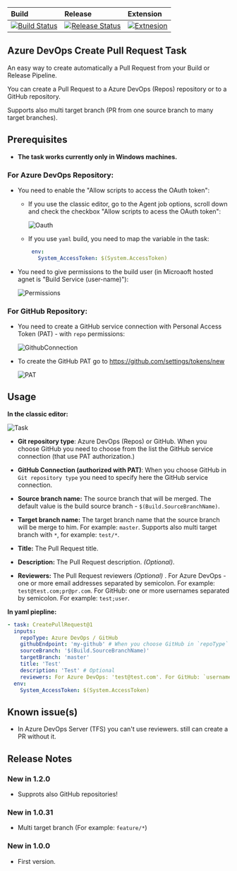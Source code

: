 Build | Release | Extension
:-----| :-------| :--------
[![Build Status](https://dev.azure.com/shaykia/AzureDevOpsExtensions/_apis/build/status/shayki5.AzureDevOps-CreatePRTask?branchName=master)](https://dev.azure.com/shaykia/AzureDevOpsExtensions/_build/latest?definitionId=34&branchName=master) | [![Release Status](https://vsrm.dev.azure.com/shaykia/_apis/public/Release/badge/3372e1d4-189a-4d9e-aa4d-0cb86eff3c2e/1/2)](https://vsrm.dev.azure.com/shaykia/_apis/public/Release/badge/3372e1d4-189a-4d9e-aa4d-0cb86eff3c2e/1/2) | [![Extnesion](https://vsmarketplacebadge.apphb.com/version/ShaykiAbramczyk.CreatePullRequest.svg)](https://vsmarketplacebadge.apphb.com/version/ShaykiAbramczyk.CreatePullRequest.svg)

## Azure DevOps Create Pull Request Task

An easy way to create automatically a Pull Request from your Build or Release Pipeline.

You can create a Pull Request to a Azure DevOps (Repos) repository or to a GitHub repository.

Supports also multi target branch (PR from one source branch to many target branches).

## Prerequisites

- **The task works currently only in Windows machines.**

### For Azure DevOps Repository:

- You need to enable the "Allow scripts to access the OAuth token": 

  - If you use the classic editor, go to the Agent job options, scroll down and check the checkbox "Allow scripts to acess the OAuth token":

    ![Oauth](https://i.imgur.com/trYBvHG.png)

  - If you use `yaml` build, you need to map the variable in the task:

    ```yaml
     env:
       System_AccessToken: $(System.AccessToken)
    ```
- You need to give permissions to the build user (in Microaoft hosted agnet is "Build Service (user-name)"):

    ![Permissions](https://i.imgur.com/Us401RM.png)

### For GitHub Repository:

- You need to create a GitHub service connection with Personal Access Token (PAT) - with `repo` permissions: 

    ![GithubConnection](https://i.imgur.com/imWdnT7.png)

- To create the GitHub PAT go to https://github.com/settings/tokens/new

    ![PAT](https://i.imgur.com/AmKuY7d.png)

## Usage

**In the classic editor:**

![Task](https://i.imgur.com/9XUeShD.png)

- **Git repository type**: Azure DevOps (Repos) or GitHub. When you choose GitHub you need to choose from the list the GitHub service connection (that use PAT authorization.)

- **GitHub Connection (authorized with PAT)**: When you choose GitHub in `Git repository type` you need to specify here the GitHub service connection.

- **Source branch name:** The source branch that will be merged. The default value is the build source branch - `$(Build.SourceBranchName)`.

- **Target branch name:** The target branch name that the source branch will be merge to him. For example: `master`. Supports also multi target branch with `*`, for example: `test/*`.

- **Title:** The Pull Request title.

- **Description:** The Pull Request description. *(Optional)*.

- **Reviewers:** The Pull Request reviewers *(Optional)* . For Azure DevOps - one or more email addresses separated by semicolon. For example: `test@test.com;pr@pr.com`. For GitHub:  one or more usernames separated by semicolon. For example: `test;user`.

**In yaml piepline:**

```yaml
- task: CreatePullRequest@1
  inputs:
    repoType: Azure DevOps / GitHub
    githubEndpoint: 'my-github' # When you choose GitHub in `repoType` you need to specify here the GitHub service connection
    sourceBranch: '$(Build.SourceBranchName)'
    targetBranch: 'master'
    title: 'Test'
    description: 'Test' # Optional
    reviewers: For Azure DevOps: 'test@test.com'. For GitHub: `username` # Optional
  env:
    System_AccessToken: $(System.AccessToken)
```

## Known issue(s)

 - In Azure DevOps Server (TFS) you can't use reviewers. still can create a PR without it.

## Release Notes

### New in 1.2.0

- Supprots also GitHub repositories!

### New in 1.0.31

 - Multi target branch (For example: `feature/*`)

### New in 1.0.0

 - First version.

